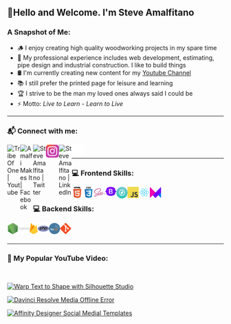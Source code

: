 <!-- ![YouTube Channel Subscribers](https://img.shields.io/youtube/channel/subscribers/UCY38RvRIxYODO4penyxUwTg?label=SUBSCRIBERS&logo=Youtube&style=for-the-badge)
![Connect on Twitter](https://img.shields.io/twitter/follow/yesdavidgray?logo=Twitter&color=1DA1F2&style=for-the-badge) -->

## 👋Hello and Welcome. I'm Steve Amalfitano

### A Snapshot of Me:

- 🪵 I enjoy creating high quality woodworking projects in my spare time
- 🏢 My professional experience includes web development, estimating, pipe design and industrial construction. I like to build things
- 🛢️ I'm currently creating new content for my [Youtube Channel](https://www.youtube.com/c/tribeofone)
- 📚 I still prefer the printed page for leisure and learning
- 🏆 I strive to be the man my loved ones always said I could be
- ⚡ Motto: _Live to Learn - Learn to Live_

---

### 📬 Connect with me:

[<img align="left" src="https://raw.githubusercontent.com/rahuldkjain/github-profile-readme-generator/master/src/images/icons/Social/youtube.svg" alt="Tribe Of One | Youtube" width="30" />][youtube]

[<img align="left" src="https://raw.githubusercontent.com/rahuldkjain/github-profile-readme-generator/master/src/images/icons/Social/facebook.svg" alt="Amalfi Makes It | Facebook" width="30" />][facebook]

[<img align="left" src="https://raw.githubusercontent.com/rahuldkjain/github-profile-readme-generator/master/src/images/icons/Social/twitter.svg" alt="Steve Amalfitano | Twitter" width="30" />][twitter]

[<img align="left" src="https://github.com/PrinceCorwin/Useful-tech-icons/blob/main/images/instagram.png?raw=true" alt="Amalfi Makes It | Instagram" width="30" />][instagram]

[<img align="left" src="https://raw.githubusercontent.com/rahuldkjain/github-profile-readme-generator/master/src/images/icons/Social/linked-in-alt.svg" alt="Steve Amalfitano | LinkedIn" width="30" />][linkedin]

[<img align="left" src="https://github.com/PrinceCorwin/Amalfitano-portfolio/blob/main/images/ami-icon.png?raw=true" alt="Amalfi Makes It website" width="30" />][ami]

<br />

---

### 💻 Frontend Skills:

[<img align="left" target="_blank" alt="HTML" width="26px" src="https://github.com/PrinceCorwin/Useful-tech-icons/blob/main/images/HTML.png?raw=true" />](https://developer.mozilla.org/en-US/docs/Web/HTML "HTML")

[<img align="left" target="_blank" alt="CSS" width="26px" src="https://github.com/PrinceCorwin/Useful-tech-icons/blob/main/images/css.png?raw=true" />](https://developer.mozilla.org/en-US/docs/Web/CSS "CSS")

[<img align="left" target="_blank" alt="Sass" width="26px" src="https://github.com/PrinceCorwin/Useful-tech-icons/blob/main/images/sass.png?raw=true" />](https://sass-lang.com/documentation "Sass")

[<img align="left" style="border-radius:50%" target="_blank" alt="Bootstrap" width="26px" src="https://github.com/PrinceCorwin/Useful-tech-icons/blob/main/images/bootstrap-logo.png?raw=true?raw=true" />](https://getbootstrap.com/ "Bootstrap")

[<img align="left" style="border-radius:50%" target="_blank" alt="Chakra UI" width="26px" src="https://github.com/PrinceCorwin/Useful-tech-icons/blob/main/images/Chakra.png?raw=true" />](https://chakra-ui.com/ "Chakra UI")

[<img align="left" target="_blank" alt="JavaScript" width="26px" src="https://github.com/PrinceCorwin/Useful-tech-icons/blob/main/images/javascript.png?raw=true" />](https://developer.mozilla.org/en-US/docs/Web/JavaScript "Javascript")

[<img align="left" target="_blank" alt="React" width="26px" src="https://github.com/PrinceCorwin/Useful-tech-icons/blob/main/images/react.png?raw=true"/>](https://reactjs.org/ "React")

[<img align="left" target="\_blank" alt="React" width="26px" src="https://github.com/PrinceCorwin/Useful-tech-icons/blob/main/images/framer-motion.png?raw=true"/>](https://www.framer.com/motion/ "Framer-Motion")

<br />

### 💻 Backend Skills:

[<img align="left" target="_blank" alt="NodeJS" width="26px" src="https://github.com/PrinceCorwin/Useful-tech-icons/blob/main/images/nodejs.png?raw=true" />](https://nodejs.org/en/docs/ "node.js")

[<img align="left" style="border-radius:50%" target="_blank" alt="Express" width="26px" src="https://github.com/PrinceCorwin/Useful-tech-icons/blob/main/images/express.png?raw=true" />](https://expressjs.com/ "Express")

[<img align="left" target="_blank" alt="git" height="26px" src="https://github.com/PrinceCorwin/Useful-tech-icons/blob/main/images/firebase-logo.png?raw=true" />](https://firebase.google.com/ "Firebase")

[<img align="left" target="_blank" alt="PHP" width="26px" src="https://github.com/PrinceCorwin/Useful-tech-icons/blob/main/images/php.png?raw=true" />](https://www.php.net/ "php")

[<img align="left" target="_blank" alt="SQL" width="26px" src="https://github.com/PrinceCorwin/Useful-tech-icons/blob/main/images/mysql-logo.png?raw=true" />](https://dev.mysql.com/doc/ "mySQL")

[<img align="left" target="_blank" alt="git" height="26px" src="https://github.com/PrinceCorwin/Useful-tech-icons/blob/main/images/git-logo-minimal.png?raw=true" />](https://git-scm.com/doc "git")

<br />
<br />

---

### 🎥 My Popular YouTube Video:

<br />

<a href="https://youtu.be/LDJ3QvnIsQk
" target="_blank"><img src="https://i3.ytimg.com/vi/LDJ3QvnIsQk/maxresdefault.jpg" 
alt="Warp Text to Shape with Silhouette Studio" width="240"  /></a>

<a href="https://youtu.be/61QpftEG-Zg
" target="_blank"><img src="https://i3.ytimg.com/vi/61QpftEG-Zg/maxresdefault.jpg" 
alt="Davinci Resolve Media Offline Error" width="240"  /></a>

<a href="https://youtu.be/PMKIFVVLpe8
" target="_blank"><img src="https://i3.ytimg.com/vi/PMKIFVVLpe8/maxresdefault.jpg" 
alt="Affinity Designer Social Medial Templates" width="240"  /></a>

[twitter]: https://twitter.com/stevecorwin9
[linkedin]: https://www.linkedin.com/company/amalfi-makes-it/
[youtube]: https://www.youtube.com/c/TribeOfOne
[facebook]: https://www.facebook.com/AmalfiMakesIt/
[ami]: https://www.amalfimakesit.com/
[instagram]: https://www.instagram.com/amalfi.makes.it/
